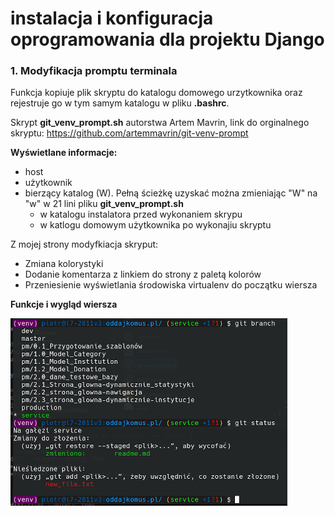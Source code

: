 # instalacja i konfiguracja oprogramowania dla projektu Django

### 1. Modyfikacja promptu terminala

Funkcja kopiuje plik skryptu do katalogu domowego urzytkownika oraz rejestruje go w tym samym katalogu w pliku __.bashrc__.

Skrypt __git_venv_prompt.sh__ autorstwa Artem Mavrin, link do orginalnego skryptu: https://github.com/artemmavrin/git-venv-prompt

__Wyświetlane informacje:__

- host
- użytkownik
- bierzący katalog (W). Pełną ścieżkę uzyskać można zmieniając "W" na "w" w 21 lini pliku __git_venv_prompt.sh__
    - w katalogu instalatora przed wykonaniem skrypu
    - w katlogu domowym użytkownika po wykonajiu skryptu

Z mojej strony modyfkiacja skryput:

- Zmiana kolorystyki
- Dodanie komentarza z linkiem do strony z paletą kolorów
- Przeniesienie wyświetlania środowiska virtualenv do początku wiersza

__Funkcje i wygląd wiersza__

![alt text](bash_prompt.png "bash prompt")